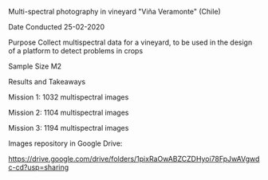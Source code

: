 Multi-spectral photography in vineyard "Viña Veramonte" (Chile)

Date Conducted
25-02-2020

Purpose
Collect multispectral data for a vineyard, to be used in the design of a platform to detect problems in crops

Sample Size
M2

Results and Takeaways

Mission 1: 1032 multispectral  images

Mission 2: 1104 multispectral  images

Mission 3: 1194 multispectral  images

Images repository in Google Drive:

https://drive.google.com/drive/folders/1pixRaOwABZCZDHyoi78FpJwAVgwdc-cd?usp=sharing
